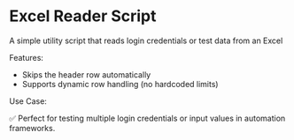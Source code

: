 # Excel Reader Script
A simple utility script that reads login credentials or test data from an Excel

Features:

- Skips the header row automatically
- Supports dynamic row handling (no hardcoded limits)

Use Case:

✅ Perfect for testing multiple login credentials or input values in automation frameworks.



